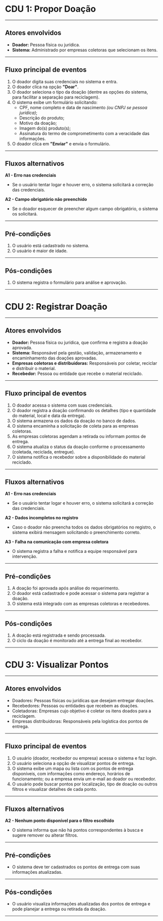 # CDU 1: Propor Doação

---

## Atores envolvidos  
- **Doador:** Pessoa física ou jurídica.  
- **Sistema:** Administrado por empresas coletoras que selecionam os itens.

---

## Fluxo principal de eventos  
1. O doador digita suas credenciais no sistema e entra.  
2. O doador clica na opção **"Doar"**.  
3. O doador seleciona o tipo da doação (dentre as opções do sistema, para facilitar a separação para reciclagem).  
4. O sistema exibe um formulário solicitando:  
   - CPF, nome completo e data de nascimento *(ou CNPJ se pessoa jurídica)*;  
   - Descrição do produto;  
   - Motivo da doação;  
   - Imagem do(s) produto(s);  
   - Assinatura do termo de comprometimento com a veracidade das informações.  
5. O doador clica em **"Enviar"** e envia o formulário.

---

## Fluxos alternativos  
**A1 - Erro nas credenciais**  
- Se o usuário tentar logar e houver erro, o sistema solicitará a correção das credenciais.

**A2 - Campo obrigatório não preenchido**
- Se o doador esquecer de preencher algum campo obrigatório, o sistema os solicitará.

---

## Pré-condições  
1. O usuário está cadastrado no sistema.  
2. O usuário é maior de idade.

---

## Pós-condições  
1. O sistema registra o formulário para análise e aprovação.

---

# CDU 2: Registrar Doação

---

## Atores envolvidos  
- **Doador:** Pessoa física ou jurídica, que confirma e registra a doação aprovada.  
- **Sistema:** Responsável pela gestão, validação, armazenamento e encaminhamento das doações aprovadas.  
- **Empresas coletoras e distribuidoras:** Responsáveis por coletar, reciclar e distribuir o material.  
- **Recebedor:** Pessoa ou entidade que recebe o material reciclado.

---

## Fluxo principal de eventos  
1. O doador acessa o sistema com suas credenciais.  
2. O doador registra a doação confirmando os detalhes (tipo e quantidade do material, local e data da entrega).  
3. O sistema armazena os dados da doação no banco de dados.  
4. O sistema encaminha a solicitação de coleta para as empresas coletoras.  
5. As empresas coletoras agendam a retirada ou informam pontos de entrega.  
6. O sistema atualiza o status da doação conforme o processamento (coletada, reciclada, entregue).  
7. O sistema notifica o recebedor sobre a disponibilidade do material reciclado.

---

## Fluxos alternativos  
**A1 - Erro nas credenciais**  
- Se o usuário tentar logar e houver erro, o sistema solicitará a correção das credenciais.

**A2 - Dados incompletos no registro**  
- Caso o doador não preencha todos os dados obrigatórios no registro, o sistema exibirá mensagem solicitando o preenchimento correto.

**A3 - Falha na comunicação com empresa coletora**  
- O sistema registra a falha e notifica a equipe responsável para intervenção.

---

## Pré-condições  
1. A doação foi aprovada após análise do requerimento.  
2. O doador está cadastrado e pode acessar o sistema para registrar a doação.  
3. O sistema está integrado com as empresas coletoras e recebedores.

---

## Pós-condições  
1. A doação está registrada e sendo processada.  
2. O ciclo da doação é monitorado até a entrega final ao recebedor.

---

# CDU 3: Visualizar Pontos

---

## Atores envolvidos  
- Doadores: Pessoas físicas ou jurídicas que desejam entregar doações.  
- Recebedores: Pessoas ou entidades que recebem as doações.  
- Coletadoras: Empresas cujo objetivo é coletar os itens doados para a reciclagem.
- Empresas distribuidoras: Responsáveis pela logística dos pontos de entrega.

---

## Fluxo principal de eventos  
1. O usuário (doador, recebedor ou empresa) acessa o sistema e faz login.  
2. O usuário seleciona a opção de visualizar pontos de entrega.  
3. O sistema exibe um mapa ou lista com os pontos de entrega disponíveis, com informações como endereço, horários de funcionamento; ou a empresa envia um e-mail ao doador ou recebedor.  
4. O usuário pode buscar pontos por localização, tipo de doação ou outros filtros e visualizar detalhes de cada ponto.

---

## Fluxos alternativos   
**A2 - Nenhum ponto disponível para o filtro escolhido**  
- O sistema informa que não há pontos correspondentes à busca e sugere remover ou alterar filtros.

---

## Pré-condições  
- O sistema deve ter cadastrados os pontos de entrega com suas informações atualizadas.  

---

## Pós-condições  
- O usuário visualiza informações atualizadas dos pontos de entrega e pode planejar a entrega ou retirada da doação.

---

